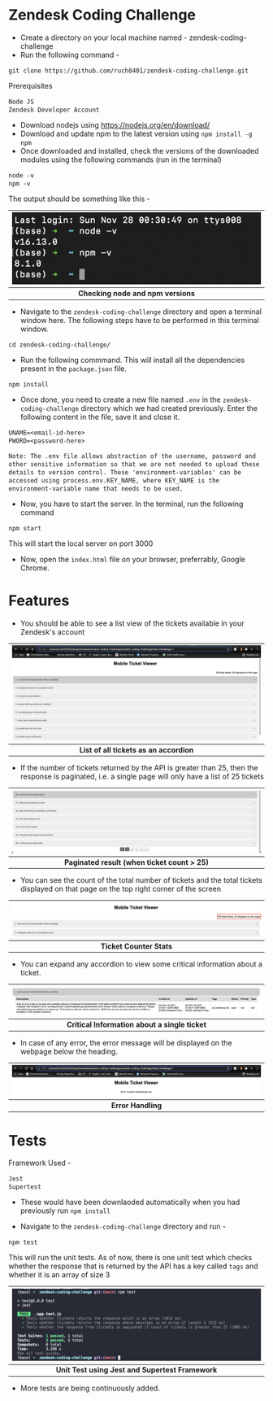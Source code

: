 # Zendesk Coding Challenge

- Create a directory on your local machine named - zendesk-coding-challenge
- Run the following command -

```
git clone https://github.com/ruch0401/zendesk-coding-challenge.git
```

Prerequisites

```
Node JS
Zendesk Developer Account
```

- Download nodejs using https://nodejs.org/en/download/
- Download and update npm to the latest version using `npm install -g npm`
- Once downloaded and installed, check the versions of the downloaded modules using the following commands (run in the terminal)

```
node -v
npm -v
```

The output should be something like this -

| ![node-npm-version](resources/node-npm-version.png "Checking node and npm version") |
| :---------------------------------------------------------------------------------: |
|                        <b>Checking node and npm versions</b>                        |

- Navigate to the `zendesk-coding-challenge` directory and open a terminal window here. The following steps have to be performed in this terminal window.

```
cd zendesk-coding-challenge/
```

- Run the following commmand. This will install all the dependencies present in the `package.json` file.

```
npm install
```

- Once done, you need to create a new file named `.env` in the ```zendesk-coding-challenge``` directory which we had created previously. Enter the following content in the file, save it and close it.

```
UNAME=<email-id-here>
PWORD=<password-here>
```

```
Note: The .env file allows abstraction of the username, password and other sensitive information so that we are not needed to upload these details to version control. These 'environment-variables' can be accessed using process.env.KEY_NAME, where KEY_NAME is the environment-variable name that needs to be used.
```

- Now, you have to start the server. In the terminal, run the following command

```
npm start
```

This will start the local server on port 3000

- Now, open the `index.html` file on your browser, preferrably, Google Chrome.

# Features

- You should be able to see a list view of the tickets available in your Zendesk's account

| ![all-ticket-list](resources/all-ticket-list.png "List of all tickets as an accordion") |
| :-------------------------------------------------------------------------------------: |
|                       <b>List of all tickets as an accordion</b>                        |

- If the number of tickets returned by the API is greater than 25, then the response is paginated, i.e. a single page will only have a list of 25 tickets

| ![pagination](resources/pagination.png "pagination") |
| :--------------------------------------------------: |
|   <b>Paginated result (when ticket count > 25)</b>   |

- You can see the count of the total number of tickets and the total tickets displayed on that page on the top right corner of the screen

| ![count-display](resources/count-display.png "count-display") |
| :-----------------------------------------------------------: |
|                   <b>Ticket Counter Stats</b>                    |

- You can expand any accordion to view some critical information about a ticket.

| ![single-ticket-table](resources/single-ticket-table.png "single-ticket-table") |
| :-----------------------------------------------------------------------------: |
|                <b>Critical Information about a single ticket</b>                |

- In case of any error, the error message will be displayed on the webpage below the heading.

| ![error-handling](resources/error-handling.png "error-handling") |
| :--------------------------------------------------------------: |
|                      <b>Error Handling</b>                       |

# Tests

Framework Used -

```
Jest
Supertest
```

- These would have been downlaoded automatically when you had previously run `npm install`

- Navigate to the `zendesk-coding-challenge` directory and run -

```
npm test
```

This will run the unit tests. As of now, there is one unit test which checks whether the response that is returned by the API has a key called `tags` and whether it is an array of size 3

|  ![unit-test](resources/unit-test.png "unit-test")  |
| :-------------------------------------------------: |
| <b>Unit Test using Jest and Supertest Framework</b> |

- More tests are being continuously added.
